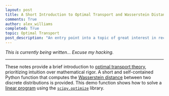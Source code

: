 ```yaml
---
layout: post
title: A Short Introduction to Optimal Transport and Wasserstein Distance
comments: True
author: alex_williams
completed: True
topic: Optimal Transport
post_description: "An entry point into a topic of great interest in recent ML literature."
---
```


*This is currently being written... Excuse my hacking.*

<hr>

These notes provide a brief introduction to [optimal transport theory](https://en.wikipedia.org/wiki/Transportation_theory_(mathematics)), prioritizing intuition over mathematical rigor. A short and self-contained Python function that computes the [Wasserstein distance](https://en.wikipedia.org/wiki/Wasserstein_metric) between two discrete distributions is provided. This demo function shows how to solve a [linear program](https://en.wikipedia.org/wiki/Linear_programming) using the [`scipy.optimize`](https://docs.scipy.org/doc/scipy/reference/optimize.html) library.
